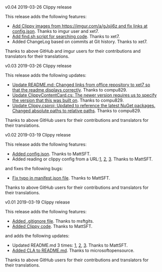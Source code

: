 v0.04 2019-03-26 Clippy release

This release adds the following features:

- [Add Clippy images from https://imgur.com/a/gJsji6z and fix links at config.json](https://github.com/xet7/microsoft-teams-clippy-app/commit/1630ac26cf7cb8aae4a0ec3c614da1dcb8333ab6). Thanks to imgur user and xet7.
- [Add find.sh script for searching code](https://github.com/xet7/microsoft-teams-clippy-app/commit/2b9fb3c870be026a28625a54f3eb37c5db8dc5b3). Thanks to xet7.
- Added ChangeLog based on commits at Git history. Thanks to xet7.

Thanks to above GitHub and imgur users for their contributions and translators for their translations.

v0.03 2019-03-26 Clippy release

This release adds the following updates:

- [Update README.md: Changed links from office repository to xet7 so that the readme displays correctly](https://github.com/xet7/microsoft-teams-clippy-app/commit/4273a42e1ac0ffe4c0d3e634fb8c1f6b464805a0). Thanks to compu829.
- [Update ClippyContentCard.cs: The newer version requires us to specify the version that this was built on](https://github.com/xet7/microsoft-teams-clippy-app/commit/3d24111f482bf3e7db1596cd43082c83a29dff32). Thanks to compu829.
- [Update Clippy.csproj: Updated to reference the latest NuGet packages. Changed absolute paths to relative paths](https://github.com/xet7/microsoft-teams-clippy-app/commit/00e31919c601110c70b87ea84cc17ca2268db5ff). Thanks to compu829.

Thanks to above GitHub users for their contributions and translators for their translations.

v0.02 2019-03-19 Clippy release

This release adds the following features:

- [Added config.json](https://github.com/xet7/microsoft-teams-clippy-app/commit/f3799668075d12cf673f439d2101648864acd7a4). Thanks to MattSFT.
- Added reading or clippy config from a URL:[1](https://github.com/xet7/microsoft-teams-clippy-app/commit/7434c10bf2bc651475c9500a9e4db086cc6637f7), [2](https://github.com/xet7/microsoft-teams-clippy-app/commit/a3429b32a458e0bf30602807006cbf75ae568df1), [3](https://github.com/xet7/microsoft-teams-clippy-app/commit/f1d07680ef77b9251288b290251b486a7218ea89). Thanks to MattSFT.

and fixes the following bugs:

- [Fix typo in manifest.json file](https://github.com/xet7/microsoft-teams-clippy-app/commit/11c51663b15fb86a12df57428c8008e8fa1538f1). Thanks to MattSFT.

Thanks to above GitHub users for their contributions and translators for their translations.

v0.01 2019-03-19 Clippy release

This release adds the following features:

- [Added .gitignore file](https://github.com/xet7/microsoft-teams-clippy-app/commit/67c21c597a7785ccfa6fd86822917b43ecec84f6). Thanks to msftgits.
- [Added Clippy code](https://github.com/xet7/microsoft-teams-clippy-app/commit/ba151d9b0a5bc52483be4ccc64996f062b32e74b). Thanks to MattSFT.

and adds the following updates:

- Updated README.md 3 times: [1](https://github.com/xet7/microsoft-teams-clippy-app/commit/e414613aced37835906d2ff5709067d92cd7915e), [2](https://github.com/xet7/microsoft-teams-clippy-app/commit/03247a9e2f0242c240d5fbf9877dacf683d997ca), [3](https://github.com/xet7/microsoft-teams-clippy-app/commit/e5a5d367c8e0d78c10fab4eb11af6577b92b3072). Thanks to MattSFT.
- [Added CLA to README.md](https://github.com/xet7/microsoft-teams-clippy-app/commit/57da8e45573df368323c111a9a0d4d286d20f59d). Thanks to 
microsoftopensource.

Thanks to above GitHub users for their contributions and translators for their translations.
